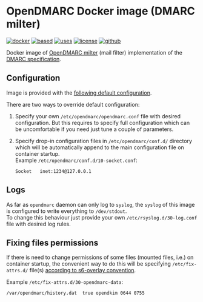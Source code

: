 OpenDMARC Docker image (DMARC milter) 
=====================================

[![docker](https://img.shields.io/badge/image-quay.io%2Finstrumentisto%2Fopendmarc-green.svg)](https://quay.io/repository/instrumentisto/opendmarc)
[![based](https://img.shields.io/badge/based%20on-debian%3Astretch-blue.svg)](https://hub.docker.com/_/debian)
[![uses](https://img.shields.io/badge/uses-s6--overlay-blue.svg)](https://github.com/just-containers/s6-overlay)
[![license](https://img.shields.io/badge/license-MIT-blue.svg)](https://github.com/instrumentisto/docker-mailserver/blob/master/LICENSE.md)
[![github](https://img.shields.io/badge/GitHub-repo-blue.svg)](https://github.com/instrumentisto/docker-mailserver/tree/master/images/opendmarc)

Docker image of [OpenDMARC milter](http://www.trusteddomain.org/opendmarc)
(mail filter) implementation of the [DMARC specification](https://dmarc.org/).



## Configuration

Image is provided with the 
[following default configuration](https://github.com/instrumentisto/docker-mailserver/blob/master/images/opendkim/rootfs/etc/opendmarc/opendmarc.conf).

There are two ways to override default configuration:
 
1.  Specify your own `/etc/opendmarc/opendmarc.conf` file with desired
    configuration. But this requires to specify full configuration which
    can be uncomfortable if you need just tune a couple of parameters.

2.  Specify drop-in configuration files in `/etc/opendmarc/conf.d/` directory
    which will be automatically append to the main configuration file
    on container startup.  
    Example `/etc/opendmarc/conf.d/10-socket.conf`:
    ```
    Socket   inet:1234@127.0.0.1
    ```



## Logs

As far as `opendmarc` daemon can only log to `syslog`,
the `syslog` of this image is configured to write everything to `/dev/stdout`.  
To change this behaviour just provide your own `/etc/rsyslog.d/30-log.conf` file
with desired log rules.



## Fixing files permissions

If there is need to change permissions of some files (mounted files, i.e.) 
on container startup, the convenient way to do this will be specifying
`/etc/fix-attrs.d/` file(s)
[according to s6-overlay convention](https://github.com/just-containers/s6-overlay#fixing-ownership--permissions).

Example `/etc/fix-attrs.d/30-opendmarc-data`:
```
/var/opendmarc/history.dat  true opendkim 0644 0755
```
